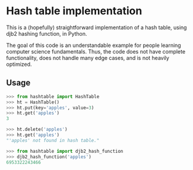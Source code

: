 Hash table implementation
======

This is a (hopefully) straightforward implementation of a hash table, using djb2 hashing function, in Python.

The goal of this code is an understandable example for people learning computer science fundamentals. Thus, the code does not have complete functionality, does not handle many edge cases, and is not heavily optimized.

Usage
-----

```python
>>> from hashtable import HashTable
>>> ht = HashTable()
>>> ht.put(key='apples', value=3)
>>> ht.get('apples')
3

>>> ht.delete('apples')
>>> ht.get('apples')
"'apples' not found in hash table."

>>> from hashtable import djb2_hash_function
>>> djb2_hash_function('apples')
6953322243466
```